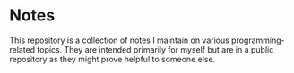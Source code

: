 # Notes

This repository is a collection of notes I maintain on various programming-related topics.
They are intended primarily for myself but are in a public repository as they might prove helpful to someone else.
